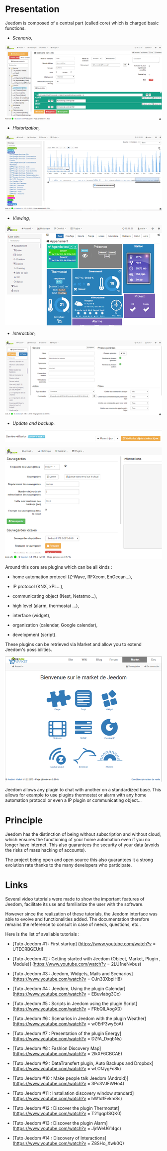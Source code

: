 Presentation
===

Jeedom is composed of a central part (called core) which is charged
basic functions.

-   *Scenario,*

![Page Scenario](images/doc-presentation-scenario.png)

-   *Historization,*

![Page Historique](images/doc-presentation-historique.png)

-   *Viewing,*

![Page Dashboard](images/doc-presentation-affichage.png)

-   *Interaction,*

![Page Interaction](images/doc-presentation-interaction.png)

-   *Update and backup.*

![Page Mise à jour](images/doc-presentation-maj.png)

![Page Sauvegarde](images/doc-presentation-sauvegarde.png)

Around this core are plugins which can be
all kinds :

-   home automation protocol (Z-Wave, RFXcom, EnOcean…),

-   IP protocol (KNX, xPL…),

-   communicating object (Nest, Netatmo…),

-   high level (alarm, thermostat ...),

-   interface (widget),

-   organization (calendar, Google calendar),

-   development (script).

These plugins can be retrieved via Market and allow you to extend
Jeedom's possibilities.

![Page Market](images/doc-presentation-market.png)

Jeedom allows any plugin to chat with another on a
standardized base. This allows for example to use plugins
thermostat or alarm with any home automation protocol or even a
IP plugin or communicating object…

Principle
=== 

Jeedom has the distinction of being without subscription and without cloud, which
ensures the functioning of your home automation even if you
no longer have internet. This also guarantees the security of your data
(avoids the risks of mass hacking of accounts).

The project being open and open source this also guarantees it a strong
evolution rate thanks to the many developers who participate.

Links
===

Several video tutorials were made to show the
important features of Jeedom, facilitate its use and
familiarize the user with the software.

However since the realization of these tutorials, the Jeedom interface
was able to evolve and functionalities added. The documentation therefore remains
the reference to consult in case of needs, questions, etc..

Here is the list of available tutorials :

-   [Tuto Jeedom \#1 : First
    startup] (https://www.youtube.com/watch?v = UTECRBGEUtI)

-   [Tuto Jeedom \#2 : Getting started with Jeedom (Object, Market, Plugin
    , Module)] (https://www.youtube.com/watch?v = 2LU1neNvbus)

-   [Tuto Jeedom \#3 : Jeedom, Widgets, Mails and
    Scenarios] (https://www.youtube.com/watch?v = OJn33XbpiH8)

-   [Tuto Jeedom \#4 : Jeedom, Using the plugin
    Calendar] (https://www.youtube.com/watch?v = EBuvIabg3Cc)

-   [Tuto Jeedom \#5 : Scripts in Jeedom using the plugin
    Script] (https://www.youtube.com/watch?v = FRbQILAogX0)

-   [Tuto Jeedom \#6 : Scenarios in Jeedom with the plugin
    Weather] (https://www.youtube.com/watch?v = w0ErP3wyEoA)

-   [Tuto Jeedom \#7 : Presentation of the plugin
    Energy] (https://www.youtube.com/watch?v = DZfA_DxqbNs)

-   [Tuto Jeedom \#8 : Fashion Discovery
    Map] (https://www.youtube.com/watch?v = 2IkXF6CBCAE)

-   [Tuto Jeedom \#9 : DataTransfert plugin, Auto Backups and
    Dropbox] (https://www.youtube.com/watch?v = wLOfJygFc8k)

-   [Tuto Jeedom \#10 : Make people talk
    Jeedom (Android)] (https://www.youtube.com/watch?v = 3Pc3VJFWHo4)

-   [Tuto Jeedom \#11 : Installation discovery window
    standard] (https://www.youtube.com/watch?v = hW1d1FvkmSs)

-   [Tuto Jeedom \#12 : Discover the plugin
    Thermostat] (https://www.youtube.com/watch?v = T21gqp1SQK0)

-   [Tuto Jeedom \#13 : Discover the plugin
    Alarm] (https://www.youtube.com/watch?v = JjnWeU614gc)

-   [Tuto Jeedom \#14 : Discovery of
    Interactions] (https://www.youtube.com/watch?v = Z8SHo_Xwk0Q) 